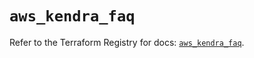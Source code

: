 # `aws_kendra_faq`

Refer to the Terraform Registry for docs: [`aws_kendra_faq`](https://registry.terraform.io/providers/hashicorp/aws/6.10.0/docs/resources/kendra_faq).
